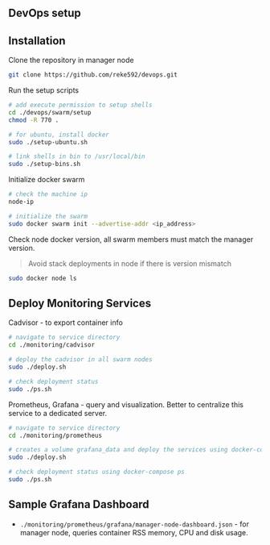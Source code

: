## DevOps setup

## Installation

Clone the repository in manager node

```sh
git clone https://github.com/reke592/devops.git
```

Run the setup scripts

```sh
# add execute permission to setup shells
cd ./devops/swarm/setup
chmod -R 770 .

# for ubuntu, install docker
sudo ./setup-ubuntu.sh

# link shells in bin to /usr/local/bin
sudo ./setup-bins.sh
```

Initialize docker swarm

```sh
# check the machine ip
node-ip

# initialize the swarm
sudo docker swarm init --advertise-addr <ip_address>
```

Check node docker version, all swarm members must match the manager version.
> Avoid stack deployments in node if there is version mismatch

```sh
sudo docker node ls
```

## Deploy Monitoring Services

Cadvisor - to export container info

```sh
# navigate to service directory
cd ./monitoring/cadvisor

# deploy the cadvisor in all swarm nodes
sudo ./deploy.sh

# check deployment status
sudo ./ps.sh
```

Prometheus, Grafana - query and visualization. Better to centralize this service to a dedicated server.

```sh
# navigate to service directory
cd ./monitoring/prometheus

# creates a volume grafana_data and deploy the services using docker-compose up -d
sudo ./deploy.sh

# check deployment status using docker-compose ps
sudo ./ps.sh
```

## Sample Grafana Dashboard

- `./monitoring/prometheus/grafana/manager-node-dashboard.json` - for manager node, queries container RSS memory, CPU and disk usage.
